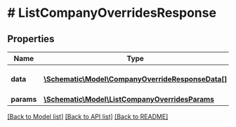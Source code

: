 # # ListCompanyOverridesResponse

## Properties

Name | Type | Description | Notes
------------ | ------------- | ------------- | -------------
**data** | [**\Schematic\Model\CompanyOverrideResponseData[]**](CompanyOverrideResponseData.md) | The returned resources |
**params** | [**\Schematic\Model\ListCompanyOverridesParams**](ListCompanyOverridesParams.md) |  |

[[Back to Model list]](../../README.md#models) [[Back to API list]](../../README.md#endpoints) [[Back to README]](../../README.md)
